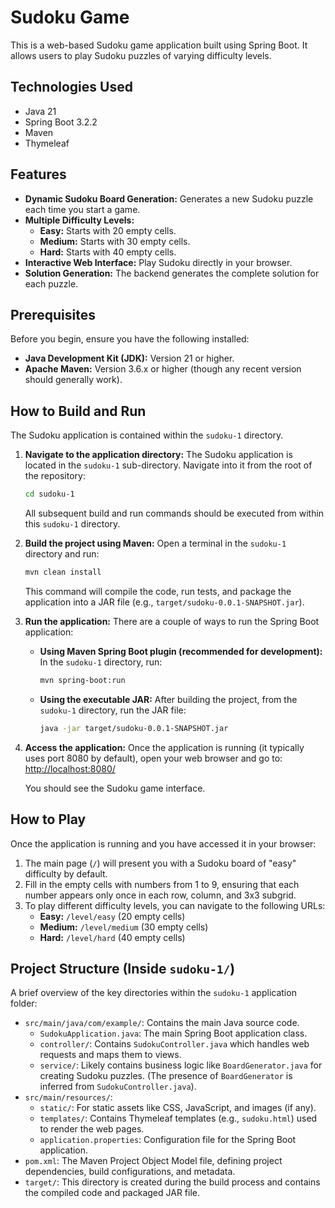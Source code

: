 # Sudoku Game

This is a web-based Sudoku game application built using Spring Boot. It allows users to play Sudoku puzzles of varying difficulty levels.

## Technologies Used

*   Java 21
*   Spring Boot 3.2.2
*   Maven
*   Thymeleaf

## Features

*   **Dynamic Sudoku Board Generation:** Generates a new Sudoku puzzle each time you start a game.
*   **Multiple Difficulty Levels:**
    *   **Easy:** Starts with 20 empty cells.
    *   **Medium:** Starts with 30 empty cells.
    *   **Hard:** Starts with 40 empty cells.
*   **Interactive Web Interface:** Play Sudoku directly in your browser.
*   **Solution Generation:** The backend generates the complete solution for each puzzle.

## Prerequisites

Before you begin, ensure you have the following installed:

*   **Java Development Kit (JDK):** Version 21 or higher.
*   **Apache Maven:** Version 3.6.x or higher (though any recent version should generally work).

## How to Build and Run

The Sudoku application is contained within the `sudoku-1` directory.

1.  **Navigate to the application directory:**
    The Sudoku application is located in the `sudoku-1` sub-directory. Navigate into it from the root of the repository:
    ```bash
    cd sudoku-1
    ```
    All subsequent build and run commands should be executed from within this `sudoku-1` directory.

2.  **Build the project using Maven:**
    Open a terminal in the `sudoku-1` directory and run:
    ```bash
    mvn clean install
    ```
    This command will compile the code, run tests, and package the application into a JAR file (e.g., `target/sudoku-0.0.1-SNAPSHOT.jar`).

3.  **Run the application:**
    There are a couple of ways to run the Spring Boot application:

    *   **Using Maven Spring Boot plugin (recommended for development):**
        In the `sudoku-1` directory, run:
        ```bash
        mvn spring-boot:run
        ```
    *   **Using the executable JAR:**
        After building the project, from the `sudoku-1` directory, run the JAR file:
        ```bash
        java -jar target/sudoku-0.0.1-SNAPSHOT.jar
        ```

4.  **Access the application:**
    Once the application is running (it typically uses port 8080 by default), open your web browser and go to:
    [http://localhost:8080/](http://localhost:8080/)

    You should see the Sudoku game interface.

## How to Play

Once the application is running and you have accessed it in your browser:

1.  The main page (`/`) will present you with a Sudoku board of "easy" difficulty by default.
2.  Fill in the empty cells with numbers from 1 to 9, ensuring that each number appears only once in each row, column, and 3x3 subgrid.
3.  To play different difficulty levels, you can navigate to the following URLs:
    *   **Easy:** `/level/easy` (20 empty cells)
    *   **Medium:** `/level/medium` (30 empty cells)
    *   **Hard:** `/level/hard` (40 empty cells)

## Project Structure (Inside `sudoku-1/`)

A brief overview of the key directories within the `sudoku-1` application folder:

*   `src/main/java/com/example/`: Contains the main Java source code.
    *   `SudokuApplication.java`: The main Spring Boot application class.
    *   `controller/`: Contains `SudokuController.java` which handles web requests and maps them to views.
    *   `service/`: Likely contains business logic like `BoardGenerator.java` for creating Sudoku puzzles. (The presence of `BoardGenerator` is inferred from `SudokuController.java`).
*   `src/main/resources/`:
    *   `static/`: For static assets like CSS, JavaScript, and images (if any).
    *   `templates/`: Contains Thymeleaf templates (e.g., `sudoku.html`) used to render the web pages.
    *   `application.properties`: Configuration file for the Spring Boot application.
*   `pom.xml`: The Maven Project Object Model file, defining project dependencies, build configurations, and metadata.
*   `target/`: This directory is created during the build process and contains the compiled code and packaged JAR file.
